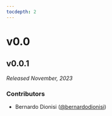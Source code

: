 ```yaml
---
tocdepth: 2
---
```


# v0.0

## v0.0.1

*Released November, 2023*

### Contributors

- Bernardo Dionisi ([@bernardodionisi](https://github.com/bernardodionisi))
